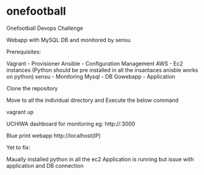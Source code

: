 # onefootball
Onefootball Devops Challenge

Webapp with MySQL DB and monitored by sensu

Prerequisites:

Vagrant - Provisioner
Ansible - Configuration Management 
AWS  - Ec2 instances (Python should be pre installed in all the insantaces anisble works on python)
sensu - Monitoring
Mysql - DB
Gowebapp - Application

Clone the repository 

Move to all the individual directory and Execute the below command

vagrant up

UCHIWA dashboard for monitoring eg: http://<IPaddress>:3000

Blue print webapp http://localhost(IP)


Yet to fix:

Maually installed python in all the ec2
Application is running but issue with application and DB connection
